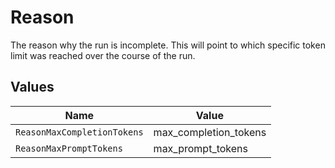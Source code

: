 # Reason

The reason why the run is incomplete. This will point to which specific token limit was reached over the course of the run.


## Values

| Name                        | Value                       |
| --------------------------- | --------------------------- |
| `ReasonMaxCompletionTokens` | max_completion_tokens       |
| `ReasonMaxPromptTokens`     | max_prompt_tokens           |